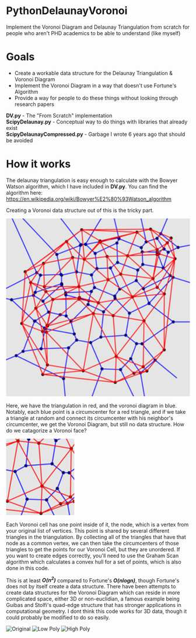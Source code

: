 # PythonDelaunayVoronoi
Implement the Voronoi Diagram and Delaunay Triangulation from scratch for people who aren't PHD academics to be able to understand (like myself)

# Goals
* Create a workable data structure for the Delaunay Triangulation & Voronoi Diagram
* Implement the Voronoi Diagram in a way that doesn't use Fortune's Algorithm
* Provide a way for people to do these things without looking through research papers

**DV.py** - The "From Scratch" implementation\
**ScipyDelaunay.py** - Conceptual way to do things with libraries that already exist\
**ScipyDelaunayCompressed.py** - Garbage I wrote 6 years ago that should be avoided

# How it works
The delaunay triangulation is easy enough to calculate with the Bowyer Watson algorithm, which I have included in **DV.py**. You can find the algorithm here: https://en.wikipedia.org/wiki/Bowyer%E2%80%93Watson_algorithm

Creating a Voronoi data structure out of this is the tricky part.

![Graph](readme/T9HWeG8.png)

Here, we have the triangulation in red, and the voronoi diagram in blue. Notably, each blue point is a circumcenter for a red triangle, and if we take a triangle at random and connect its circumcenter with his neighbor's circumcenter, we get the Voronoi Diagram, but still no data structure. How do we catagorize a Voronoi face?

![MiniGraph](readme/0l01uSp.png)

Each Voronoi cell has one point inside of it, the node, which is a vertex from your original list of vertices. This point is shared by several different triangles in the triangulation. By collecting all of the triangles that have that node as a common vertex, we can then take the circumcenters of those triangles to get the points for our Voronoi Cell, but they are unordered. If you want to create edges correctly, you'll need to use the Graham Scan algorithm which calculates a convex hull for a set of points, which is also done in this code.

This is at least ***O(n<sup>2</sup>)*** compared to Fortune's ***O(nlogn)***, though Fortune's does not by itself create a data structure. There have been attempts to create data structures for the Voronoi Diagram which can reside in more complicated space, either 3D or non-euclidian, a famous example being Guibas and Stolfi's quad-edge structure that has stronger applications in computational geometry. I dont think this code works for 3D data, though it could probably be modified to do so easily.



![Original](https://i.vgy.me/7PI5X6.gif)
![Low Poly](https://i.imgur.com/bpbsTKh.png)
![High Poly](https://i.imgur.com/J2d7axP.png)
